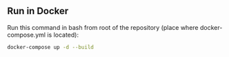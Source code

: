 ## Run in Docker
Run this command in bash from root of the repository (place where docker-compose.yml is located):
```bash
docker-compose up -d --build
```